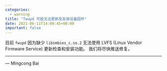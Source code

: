 ```yaml
---
categories:
  - warning
title: "fwupd 可能无法更新及安装设备固件"
date: 2021-06-11T14:09:45+08:00
important: false
---
```


目前 `fwupd` 因为缺少 `libsmbios_c.so.2` 无法使用
LVFS (Linux Vendor Firmware Service) 更新检查和安装功能。
我们将尽快推送修复。

----

— Mingcong Bai
